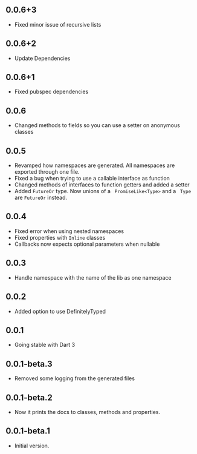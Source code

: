 ## 0.0.6+3
- Fixed minor issue of recursive lists

## 0.0.6+2
- Update Dependencies

## 0.0.6+1
- Fixed pubspec dependencies

## 0.0.6
- Changed methods to fields so you can use a setter on anonymous classes

## 0.0.5
- Revamped how namespaces are generated. All namespaces are exported through one file.
- Fixed a bug when trying to use a callable interface as function
- Changed methods of interfaces to function getters and added a setter
- Added `FutureOr`  type. Now unions of a ` PromiseLike<Type>`  and a ` Type`  are `FutureOr`  instead.

## 0.0.4
- Fixed error when using nested namespaces
- Fixed properties with `Inline`  classes
- Callbacks now expects optional parameters when nullable

## 0.0.3
- Handle namespace with the name of the lib as one namespace

## 0.0.2
- Added option to use DefinitelyTyped

## 0.0.1
- Going stable with Dart 3

## 0.0.1-beta.3
- Removed some logging from the generated files

## 0.0.1-beta.2
- Now it prints the docs to classes, methods and properties.

## 0.0.1-beta.1

- Initial version.
